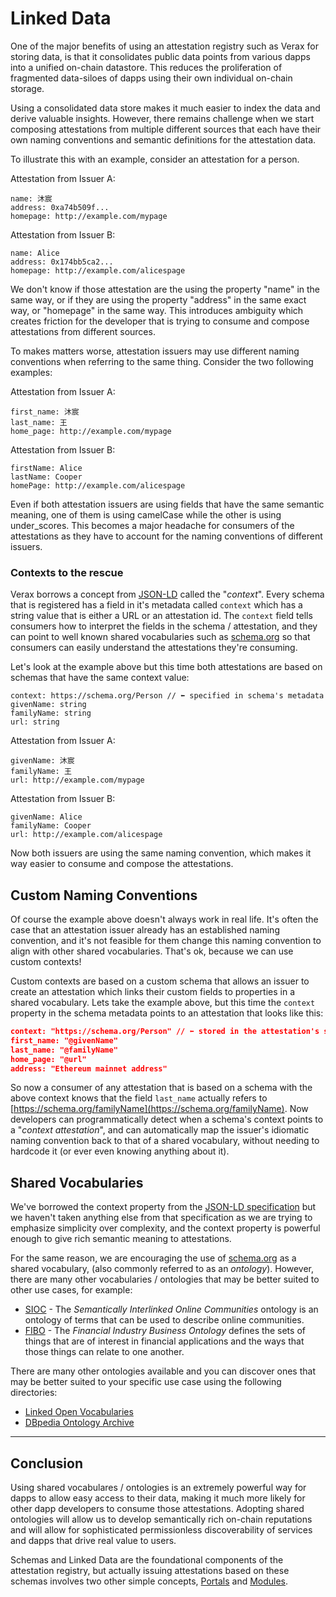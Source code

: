 # Linked Data

One of the major benefits of using an attestation registry such as Verax for storing data, is that it consolidates public data points from various dapps into a unified on-chain datastore.  This reduces the proliferation of fragmented data-siloes of dapps using their own individual on-chain storage.

Using a consolidated data store makes it much easier to index the data and derive valuable insights.  However, there remains challenge when we start composing attestations from multiple different sources that each have their own naming conventions and semantic definitions for the attestation data.

To illustrate this with an example, consider an attestation for a person.

Attestation from Issuer A:

```
name: 沐宸
address: 0xa74b509f...
homepage: http://example.com/mypage
```

Attestation from Issuer B:

```
name: Alice
address: 0x174bb5ca2...
homepage: http://example.com/alicespage
```

We don't know if those attestation are the using the property "name" in the same way, or if they are using the property "address" in the same exact way, or "homepage" in the same way. This introduces ambiguity which creates friction for the developer that is trying to consume and compose attestations from different sources.

To makes matters worse, attestation issuers may use different naming conventions when referring to the same thing.  Consider the two following examples:

Attestation from Issuer A:

```
first_name: 沐宸
last_name: 王
home_page: http://example.com/mypage
```

Attestation from Issuer B:

```
firstName: Alice
lastName: Cooper
homePage: http://example.com/alicespage
```

Even if both attestation issuers are using fields that have the same semantic meaning, one of them is using camelCase while the other is using under\_scores.  This becomes a major headache for consumers of the attestations as they have to account for the naming conventions of different issuers.

### Contexts to the rescue

Verax borrows a concept from [JSON-LD](https://json-ld.org) called the "_context_".  Every schema that is registered has a field in it's metadata called `context` which has a string value that is either a URL or an attestation id.  The `context` field tells consumers how to interpret the fields in the schema / attestation, and they can point to well known shared vocabularies such as [schema.org](https://schema.org) so that consumers can easily understand the attestations they're consuming.

Let's look at the example above but this time both attestations are based on schemas that have the same context value:

```
context: https://schema.org/Person // ⬅︎ specified in schema's metadata
givenName: string
familyName: string
url: string
```

Attestation from Issuer A:

```
givenName: 沐宸
familyName: 王
url: http://example.com/mypage
```

Attestation from Issuer B:

```
givenName: Alice
familyName: Cooper
url: http://example.com/alicespage
```

Now both issuers are using the same naming convention, which makes it way easier to consume and compose the attestations.

## Custom Naming Conventions

Of course the example above doesn't always work in real life.  It's often the case that an attestation issuer already has an established naming convention, and it's not feasible for them change this naming convention to align with other shared vocabularies.  That's ok, because we can use custom contexts!

Custom contexts are based on a custom schema that allows an issuer to create an attestation which links their custom fields to properties in a shared vocabulary.  Lets take the example above, but this time the `context` property in the schema metadata points to an attestation that looks like this:

```json
context: "https://schema.org/Person" // ⬅︎ stored in the attestation's schema metadata
first_name: "@givenName"
last_name: "@familyName"
home_page: "@url"
address: "Ethereum mainnet address"
```

So now a consumer of any attestation that is based on a schema with the above context knows that the field `last_name` actually refers to [https://schema.org/familyName](https://schema.org/familyName).  Now developers can programmatically detect when a schema's context points to a "_context attestation_", and can automatically map the issuer's idiomatic naming convention back to that of a shared vocabulary, without needing to hardcode it (or ever even knowing anything about it).

## Shared Vocabularies

We've borrowed the context property from the [JSON-LD specification](https://json-ld.org) but we haven't taken anything else from that specification as we are trying to emphasize simplicity over complexity, and the context property is powerful enough to give rich semantic meaning to attestations.

For the same reason, we are encouraging the use of [schema.org](https://schema.org/) as a shared vocabulary, (also commonly referred to as an _ontology_). However, there are many other vocabularies / ontologies that may be better suited to other use cases, for example:

* [SIOC](http://sioc-project.org) - The _Semantically Interlinked Online Communities_ ontology is an ontology of terms that can be used to describe online communities.
* [FIBO](https://edmconnect.edmcouncil.org/fibointerestgroup/fibo-products/fibo-viewer) - The _Financial Industry Business Ontology_ defines the sets of things that are of interest in financial applications and the ways that those things can relate to one another.

There are many other ontologies available and you can discover ones that may be better suited to your specific use case using the following directories:

* [Linked Open Vocabularies](https://lov.linkeddata.es/dataset/lov/)
* [DBpedia Ontology Archive](https://archivo.dbpedia.org/list#list)

***

## Conclusion

Using shared vocabulares / ontologies is an extremely powerful way for dapps to allow easy access to their data, making it much more likely for other dapp developers to consume those attestations.  Adopting shared ontologies will allow us to develop semantically rich on-chain reputations and will allow for sophisticated permissionless discoverability of services and dapps that drive real value to users.

Schemas and Linked Data are the foundational components of the attestation registry, but actually issuing attestations based on these schemas involves two other simple concepts, [Portals](portals.md) and [Modules](modules.md).
